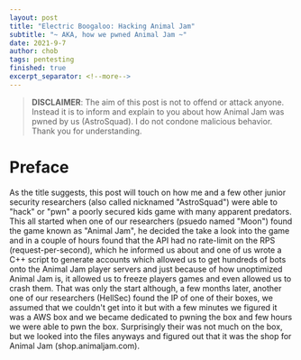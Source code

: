 ```yaml
---
layout: post
title: "Electric Boogaloo: Hacking Animal Jam"
subtitle: "~ AKA, how we pwned Animal Jam ~"
date: 2021-9-7
author: chob
tags: pentesting
finished: true
excerpt_separator: <!--more-->
---
```


> **DISCLAIMER**: The aim of this post is not to offend or attack anyone. Instead it is to inform and explain to you about how Animal Jam was pwned by us (AstroSquad). I do not condone malicious behavior. Thank you for understanding. 

# Preface
As the title suggests, this post will touch on how me and a few other junior security researchers (also called nicknamed "AstroSquad") were able to "hack" or "pwn" a poorly secured kids game with many apparent predators. This all started when one of our researchers (psuedo named "Moon") found the game known as "Animal Jam", he decided the take a look into the game and in a couple of hours found that the API had no rate-limit on the RPS (request-per-second), which he informed us about and one of us wrote a C++ script to generate accounts which allowed us to get hundreds of bots onto the Animal Jam player servers and just because of how unoptimized Animal Jam is, it allowed us to freeze players games and even allowed us to crash them. That was only the start although, a few months later, another one of our researchers (HellSec) found the IP of one of their boxes, we assumed that we couldn't get into it but with a few minutes we figured it was a AWS box and we became dedicated to pwning the box and few hours we were able to pwn the box. Surprisingly their was not much on the box, but we looked into the files anyways and figured out that it was the shop for Animal Jam (shop.animaljam.com).
